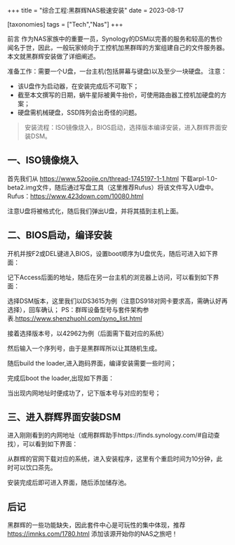 +++
title = "综合工程:黑群辉NAS极速安装"
date = 2023-08-17

[taxonomies]
tags = ["Tech","Nas"]
+++


前言 作为NAS家族中的重要一员，Synology的DSM以完善的服务和较高的售价闻名于世，因此，一般玩家倾向于工控机加黑群晖的方案组建自己的文件服务器。本文就黑群辉安装做了详细阐述。

<!-- more -->

准备工作：需要一个U盘，一台主机(包括屏幕与键盘)以及至少一块硬盘。
注意：
- 该U盘作为启动器，在安装完成后不可取下；
- 截至本文撰写的日期，蜗牛星际被黄牛抬价，可使用路由器工控机加硬盘的方案；
- 硬盘需机械硬盘，SSD阵列会出奇怪的问题。


> 安装流程：ISO镜像烧入，BIOS启动，选择版本编译安装，进入群辉界面安装DSM。

## **一、ISO镜像烧入**
首先我们从 https://www.52pojie.cn/thread-1745197-1-1.html 下载arpl-1.0-beta2.img文件，随后通过写盘工具（这里推荐Rufus）将该文件写入U盘中。Rufus：https://www.423down.com/10080.html


注意U盘将被格式化，随后我们弹出U盘，并将其插到主机上面。

## **二、BIOS启动，编译安装**
开机并按F2或DEL键进入BIOS，设置boot顺序为U盘优先，随后可进入如下界面：



记下Access后面的地址，随后在另一台主机的浏览器上访问，可以看到如下界面：



选择DSM版本，这里我们以DS3615为例（注意DS918对网卡要求高，需确认好再选择），回车确认；
PS：群晖设备型号与套件架构参表.https://www.shenzhuohl.com/syno_list.html

接着选择版本号，以42962为例（后面需下载对应的系统）

然后输入一个序列号，由于是黑群晖所以让其随机生成。

随后build the loader,进入跑码界面，编译安装需要一些时间；

完成后boot the loader,出现如下界面：


当出现内网地址时便成功了，记下版本号与对应的型号；


## **三、进入群辉界面安装DSM**
进入刚刚看到的内网地址（或用群辉助手https://finds.synology.com/#自动查找），可以看到如下界面：


从群辉的官网下载对应的系统，进入安装程序，这里有个重启时间为10分钟，此时可以饮口茶先。


安装完成后即可进入界面，随后添加储存池。



## **后记**

黑群辉的一些功能缺失，因此套件中心是可玩性的集中体现，推荐 https://imnks.com/1780.html 添加该源开始你的NAS之旅吧！


